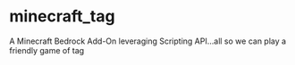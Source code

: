 # minecraft_tag
A Minecraft Bedrock Add-On leveraging Scripting API...all so we can play a friendly game of tag

